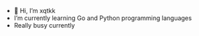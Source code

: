 - 👋 Hi, I’m xqtkk
- I’m currently learning Go and Python programming languages
- Really busy currently
<!---
suusslauaa/suusslauaa is a ✨ special ✨ repository because its `README.md` (this file) appears on your GitHub profile.
You can click the Preview link to take a look at your changes.
--->
